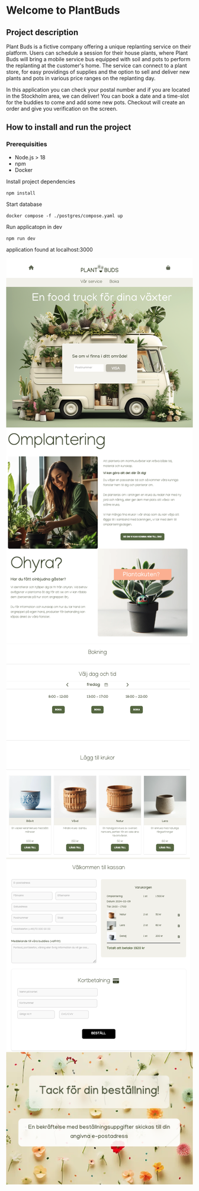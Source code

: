 # Welcome to PlantBuds

## Project description

Plant Buds is a fictive company offering a unique replanting service on their platform. Users can schedule a session for their house plants, where Plant Buds will bring a mobile service bus equipped with soil and pots to perform the replanting at the customer's home. The service can connect to a plant store, for easy providings of supplies and the option to sell and deliver new plants and pots in various price ranges on the replanting day.

In this application you can check your postal number and if you are located in the Stockholm area, we can deliver! You can book a date and a time-slot for the buddies to come and add some new pots. Checkout will create an order and give you verification on the screen.

## How to install and run the project

### Prerequisities

- Node.js > 18
- npm
- Docker

Install project dependencies

```
npm install
```

Start database

```
docker compose -f ./postgres/compose.yaml up
```

Run applicatopn in dev

```
npm run dev
```

application found at localhost:3000

![Screenshot](start.png)
![Screenshot](home.png)
![Screenshot](booking.png)
![Screenshot](checkout.png)
![Screenshot](receipt.png)
